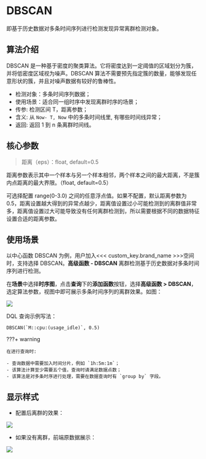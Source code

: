 # DBSCAN

即基于历史数据对多条时间序列进行检测发现异常离群检测对象。

## 算法介绍

DBSCAN 是一种基于密度的聚类算法。它将密度达到一定阈值的区域划分为簇，并将低密度区域视为噪声。DBSCAN 算法不需要预先指定簇的数量，能够发现任意形状的簇，并且对噪声数据有较好的鲁棒性。

- 检测对象：多条时间序列数据；      
- 使用场景：适合同一组时序中发现离群时序的场景；      
- 传参: 检测区间 T，距离参数；     
- 含义: 从 `Now- T, Now` 中的多条时间线里, 有哪些时间线异常；     
- 返回: 返回 1 到 n 条离群时间线。   

## 核心参数

> 距离（eps）：float, default=0.5

距离参数表示其中一个样本与另一个样本相邻，两个样本之间的最大距离，不是簇内点距离的最大界限。（float, default=0.5）

可选择配置 range(0-3.0) 之间的任意浮点值。如果不配置，默认距离参数为0.5，距离设置越大得到的异常点越少，距离值设置过小可能检测到的离群值非常多，距离值设置过大可能导致没有任何离群检测到，所以需要根据不同的数据特征设置合适的距离参数。

## 使用场景

以中心函数 DBSCAN 为例，用户加入<<< custom_key.brand_name >>>空间时，支持选择 DBSCAN。**高级函数 - DBSCAN** 离群检测基于历史数据对多条时间序列进行检测。

在**场景**中选择**时序图**，点击**查询**下的**添加函数**按钮，选择**高级函数 > DBSCAN**，选定算法参数，视图中即可展示多条时间序列的离群效果。如图：

![](../img/ad-2.png)

DQL 查询示例写法：

```
DBSCAN(`M::cpu:(usage_idle)`, 0.5)
```

???+ warning

    在进行查询时:

    - 查询数据中需要加入时间分片，例如 `1h:5m:1m`；   
    - 该算法计算至少需要五个值，查询时请满足数据点数；         
    - 该算法是对多条时序进行处理，需要在数据查询时有 `group by` 字段。      


## 显示样式

- 配置后离群的效果：

![](../img/ad-3.png)

- 如果没有离群，前端原数据展示：

![](../img/ad-4.png)